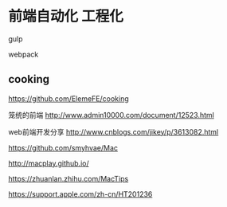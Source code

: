 
# 前端自动化 工程化


gulp

webpack


## cooking

https://github.com/ElemeFE/cooking


笼统的前端
http://www.admin10000.com/document/12523.html


web前端开发分享
http://www.cnblogs.com/jikey/p/3613082.html


https://github.com/smyhvae/Mac

http://macplay.github.io/

https://zhuanlan.zhihu.com/MacTips

https://support.apple.com/zh-cn/HT201236



